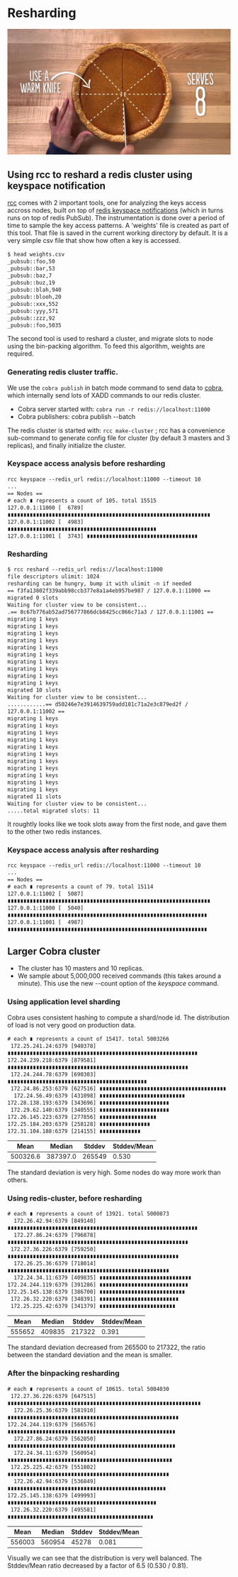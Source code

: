 # Resharding

![picture](pie.jpg)

## Using rcc to reshard a redis cluster using keyspace notification

[rcc](https://github.com/machinezone/rcc/) comes with 2 important tools, one for analyzing the keys access accross nodes, built on top of [redis keyspace notifications](https://redis.io/topics/notifications) (which in turns runs on top of redis PubSub). The instrumentation is done over a period of time to sample the key access patterns. A 'weights' file is created as part of this tool. That file is saved in the current working directory by default. It is a very simple csv file that show how often a key is accessed.

```
$ head weights.csv
_pubsub::foo,50
_pubsub::bar,53
_pubsub::baz,7
_pubsub::buz,19
_pubsub::blah,940
_pubsub::blooh,20
_pubsub::xxx,552
_pubsub::yyy,571
_pubsub::zzz,92
_pubsub::foo,5035
```

The second tool is used to reshard a cluster, and migrate slots to node using the bin-packing algorithm. To feed this algorithm, weights are required.

### Generating redis cluster traffic.

We use the `cobra publish` in batch mode command to send data to [cobra](https://github.com/machinezone/rcc/), which internally send lots of XADD commands to our redis cluster.

* Cobra server started with: `cobra run -r redis://localhost:11000`
* Cobra publishers: cobra publish --batch

The redis cluster is started with: `rcc make-cluster` ; rcc has a convenience sub-command to generate config file for cluster (by default 3 masters and 3 replicas), and finally initialize the cluster.

### Keyspace access analysis before resharding

```
rcc keyspace --redis_url redis://localhost:11000 --timeout 10
...
== Nodes ==
# each ∎ represents a count of 105. total 15515
127.0.0.1:11000 [  6789] ∎∎∎∎∎∎∎∎∎∎∎∎∎∎∎∎∎∎∎∎∎∎∎∎∎∎∎∎∎∎∎∎∎∎∎∎∎∎∎∎∎∎∎∎∎∎∎∎∎∎∎∎∎∎∎∎∎∎∎∎∎∎∎∎
127.0.0.1:11002 [  4983] ∎∎∎∎∎∎∎∎∎∎∎∎∎∎∎∎∎∎∎∎∎∎∎∎∎∎∎∎∎∎∎∎∎∎∎∎∎∎∎∎∎∎∎∎∎∎∎
127.0.0.1:11001 [  3743] ∎∎∎∎∎∎∎∎∎∎∎∎∎∎∎∎∎∎∎∎∎∎∎∎∎∎∎∎∎∎∎∎∎∎∎
```

### Resharding

```
$ rcc reshard --redis_url redis://localhost:11000
file descriptors ulimit: 1024
resharding can be hungry, bump it with ulimit -n if needed
== f3fa13802f339abb98ccb377e8a1a4eb957be987 / 127.0.0.1:11000 ==
migrated 0 slots
Waiting for cluster view to be consistent...
.== 8c67b776ab52ad756777866dcb8425cc866c71a3 / 127.0.0.1:11001 ==
migrating 1 keys
migrating 1 keys
migrating 1 keys
migrating 1 keys
migrating 1 keys
migrating 1 keys
migrating 1 keys
migrating 1 keys
migrating 1 keys
migrating 1 keys
migrated 10 slots
Waiting for cluster view to be consistent...
............== d50246e7e3914639759add181c71a2e3c879ed2f / 127.0.0.1:11002 ==
migrating 1 keys
migrating 1 keys
migrating 1 keys
migrating 1 keys
migrating 1 keys
migrating 1 keys
migrating 1 keys
migrating 1 keys
migrating 1 keys
migrating 1 keys
migrating 1 keys
migrated 11 slots
Waiting for cluster view to be consistent...
.....total migrated slots: 11
```

It roughtly looks like we took slots away from the first node, and gave them to the other two redis instances.

### Keyspace access analysis after resharding

```
rcc keyspace --redis_url redis://localhost:11000 --timeout 10
...
== Nodes ==
# each ∎ represents a count of 79. total 15114
127.0.0.1:11002 [  5087] ∎∎∎∎∎∎∎∎∎∎∎∎∎∎∎∎∎∎∎∎∎∎∎∎∎∎∎∎∎∎∎∎∎∎∎∎∎∎∎∎∎∎∎∎∎∎∎∎∎∎∎∎∎∎∎∎∎∎∎∎∎∎∎∎
127.0.0.1:11000 [  5040] ∎∎∎∎∎∎∎∎∎∎∎∎∎∎∎∎∎∎∎∎∎∎∎∎∎∎∎∎∎∎∎∎∎∎∎∎∎∎∎∎∎∎∎∎∎∎∎∎∎∎∎∎∎∎∎∎∎∎∎∎∎∎∎
127.0.0.1:11001 [  4987] ∎∎∎∎∎∎∎∎∎∎∎∎∎∎∎∎∎∎∎∎∎∎∎∎∎∎∎∎∎∎∎∎∎∎∎∎∎∎∎∎∎∎∎∎∎∎∎∎∎∎∎∎∎∎∎∎∎∎∎∎∎∎∎
```

## Larger Cobra cluster

* The cluster has 10 masters and 10 replicas.
* We sample about 5,000,000 received commands (this takes around a minute). This use the new --count option of the *keyspace* command.

### Using application level sharding

Cobra uses consistent hashing to compute a shard/node id. The distribution of load is not very good on production data.

```
# each ∎ represents a count of 15417. total 5003266
 172.25.241.24:6379 [940378] ∎∎∎∎∎∎∎∎∎∎∎∎∎∎∎∎∎∎∎∎∎∎∎∎∎∎∎∎∎∎∎∎∎∎∎∎∎∎∎∎∎∎∎∎∎∎∎∎∎∎∎∎∎∎∎∎∎∎∎∎
172.24.239.218:6379 [879581] ∎∎∎∎∎∎∎∎∎∎∎∎∎∎∎∎∎∎∎∎∎∎∎∎∎∎∎∎∎∎∎∎∎∎∎∎∎∎∎∎∎∎∎∎∎∎∎∎∎∎∎∎∎∎∎∎∎
 172.24.244.78:6379 [690303] ∎∎∎∎∎∎∎∎∎∎∎∎∎∎∎∎∎∎∎∎∎∎∎∎∎∎∎∎∎∎∎∎∎∎∎∎∎∎∎∎∎∎∎∎
 172.24.86.253:6379 [627516] ∎∎∎∎∎∎∎∎∎∎∎∎∎∎∎∎∎∎∎∎∎∎∎∎∎∎∎∎∎∎∎∎∎∎∎∎∎∎∎∎
  172.24.56.49:6379 [431098] ∎∎∎∎∎∎∎∎∎∎∎∎∎∎∎∎∎∎∎∎∎∎∎∎∎∎∎
172.28.138.193:6379 [343696] ∎∎∎∎∎∎∎∎∎∎∎∎∎∎∎∎∎∎∎∎∎∎
 172.29.62.140:6379 [340555] ∎∎∎∎∎∎∎∎∎∎∎∎∎∎∎∎∎∎∎∎∎∎
172.26.145.223:6379 [277856] ∎∎∎∎∎∎∎∎∎∎∎∎∎∎∎∎∎∎
172.25.184.203:6379 [258128] ∎∎∎∎∎∎∎∎∎∎∎∎∎∎∎∎
172.31.104.188:6379 [214155] ∎∎∎∎∎∎∎∎∎∎∎∎∎
```

Mean     | Median   | Stddev  | Stddev/Mean
-------- | -------- | ------- | -------------
500326.6 | 387397.0 | 265549  | 0.530

The standard deviation is very high. Some nodes do way more work than others.

### Using redis-cluster, before resharding

```
# each ∎ represents a count of 13921. total 5000873
  172.26.42.94:6379 [849140] ∎∎∎∎∎∎∎∎∎∎∎∎∎∎∎∎∎∎∎∎∎∎∎∎∎∎∎∎∎∎∎∎∎∎∎∎∎∎∎∎∎∎∎∎∎∎∎∎∎∎∎∎∎∎∎∎∎∎∎∎
  172.27.86.24:6379 [796878] ∎∎∎∎∎∎∎∎∎∎∎∎∎∎∎∎∎∎∎∎∎∎∎∎∎∎∎∎∎∎∎∎∎∎∎∎∎∎∎∎∎∎∎∎∎∎∎∎∎∎∎∎∎∎∎∎∎
 172.27.36.226:6379 [759250] ∎∎∎∎∎∎∎∎∎∎∎∎∎∎∎∎∎∎∎∎∎∎∎∎∎∎∎∎∎∎∎∎∎∎∎∎∎∎∎∎∎∎∎∎∎∎∎∎∎∎∎∎∎∎
  172.26.25.36:6379 [718014] ∎∎∎∎∎∎∎∎∎∎∎∎∎∎∎∎∎∎∎∎∎∎∎∎∎∎∎∎∎∎∎∎∎∎∎∎∎∎∎∎∎∎∎∎∎∎∎∎∎∎∎
  172.24.34.11:6379 [409835] ∎∎∎∎∎∎∎∎∎∎∎∎∎∎∎∎∎∎∎∎∎∎∎∎∎∎∎∎∎
172.24.244.119:6379 [391286] ∎∎∎∎∎∎∎∎∎∎∎∎∎∎∎∎∎∎∎∎∎∎∎∎∎∎∎∎
172.25.145.138:6379 [386700] ∎∎∎∎∎∎∎∎∎∎∎∎∎∎∎∎∎∎∎∎∎∎∎∎∎∎∎
 172.26.32.220:6379 [348391] ∎∎∎∎∎∎∎∎∎∎∎∎∎∎∎∎∎∎∎∎∎∎∎∎∎
 172.25.225.42:6379 [341379] ∎∎∎∎∎∎∎∎∎∎∎∎∎∎∎∎∎∎∎∎∎∎∎∎
```

Mean     | Median   | Stddev  | Stddev/Mean
-------- | -------- | ------- | -------------
555652   | 409835   | 217322  | 0.391

The standard deviation decreased from 265500 to 217322, the ratio between the standard deviation and the mean is smaller.

### After the binpacking resharding

```
# each ∎ represents a count of 10615. total 5004030
 172.27.36.226:6379 [647515] ∎∎∎∎∎∎∎∎∎∎∎∎∎∎∎∎∎∎∎∎∎∎∎∎∎∎∎∎∎∎∎∎∎∎∎∎∎∎∎∎∎∎∎∎∎∎∎∎∎∎∎∎∎∎∎∎∎∎∎∎∎
  172.26.25.36:6379 [581910] ∎∎∎∎∎∎∎∎∎∎∎∎∎∎∎∎∎∎∎∎∎∎∎∎∎∎∎∎∎∎∎∎∎∎∎∎∎∎∎∎∎∎∎∎∎∎∎∎∎∎∎∎∎∎
172.24.244.119:6379 [566576] ∎∎∎∎∎∎∎∎∎∎∎∎∎∎∎∎∎∎∎∎∎∎∎∎∎∎∎∎∎∎∎∎∎∎∎∎∎∎∎∎∎∎∎∎∎∎∎∎∎∎∎∎∎
  172.27.86.24:6379 [562850] ∎∎∎∎∎∎∎∎∎∎∎∎∎∎∎∎∎∎∎∎∎∎∎∎∎∎∎∎∎∎∎∎∎∎∎∎∎∎∎∎∎∎∎∎∎∎∎∎∎∎∎∎∎
  172.24.34.11:6379 [560954] ∎∎∎∎∎∎∎∎∎∎∎∎∎∎∎∎∎∎∎∎∎∎∎∎∎∎∎∎∎∎∎∎∎∎∎∎∎∎∎∎∎∎∎∎∎∎∎∎∎∎∎∎
 172.25.225.42:6379 [551802] ∎∎∎∎∎∎∎∎∎∎∎∎∎∎∎∎∎∎∎∎∎∎∎∎∎∎∎∎∎∎∎∎∎∎∎∎∎∎∎∎∎∎∎∎∎∎∎∎∎∎∎
  172.26.42.94:6379 [536849] ∎∎∎∎∎∎∎∎∎∎∎∎∎∎∎∎∎∎∎∎∎∎∎∎∎∎∎∎∎∎∎∎∎∎∎∎∎∎∎∎∎∎∎∎∎∎∎∎∎∎
172.25.145.138:6379 [499993] ∎∎∎∎∎∎∎∎∎∎∎∎∎∎∎∎∎∎∎∎∎∎∎∎∎∎∎∎∎∎∎∎∎∎∎∎∎∎∎∎∎∎∎∎∎∎∎
 172.26.32.220:6379 [495581] ∎∎∎∎∎∎∎∎∎∎∎∎∎∎∎∎∎∎∎∎∎∎∎∎∎∎∎∎∎∎∎∎∎∎∎∎∎∎∎∎∎∎∎∎∎∎
```

Mean     | Median   | Stddev  | Stddev/Mean
-------- | -------- | ------- | -------------
556003   | 560954   | 45278   | 0.081

Visually we can see that the distribution is very well balanced. The Stddev/Mean ratio decreased by a factor of 6.5 (0.530 / 0.81).
